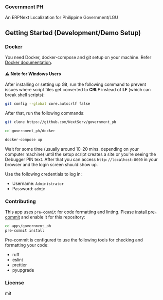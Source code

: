 ### Government PH

An ERPNext Localization for Philippine Government/LGU

## Getting Started (Development/Demo Setup)

### Docker

You need Docker, docker-compose and git setup on your machine. Refer [Docker documentation](https://docs.docker.com/).

#### ⚠️ Note for Windows Users

After installing or setting up Git, run the following command to prevent issues where script files get converted to **CRLF** instead of **LF** (which can break shell scripts):

```bash
git config --global core.autocrlf false
```

After that, run the following commands:

```bash
git clone https://github.com/NextServ/government_ph
```
```bash
cd government_ph/docker
```
```bash
docker-compose up
```

Wait for some time (usually around 10-20 mins. depending on your computer machine) until the setup script creates a site or you're seeing the Debugger PIN text. After that you can access `http://localhost:8000` in your browser and the login screen should show up.

Use the following credentials to log in:

- Username: `Administrator`
- Password: `admin`




### Contributing

This app uses `pre-commit` for code formatting and linting. Please [install pre-commit](https://pre-commit.com/#installation) and enable it for this repository:

```bash
cd apps/government_ph
pre-commit install
```

Pre-commit is configured to use the following tools for checking and formatting your code:

- ruff
- eslint
- prettier
- pyupgrade

### License

mit
